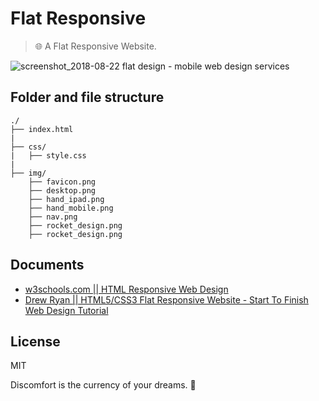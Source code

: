 # Flat Responsive

> 🌐 A Flat Responsive Website.

![screenshot_2018-08-22 flat design - mobile web design services](https://user-images.githubusercontent.com/34389409/44475205-a3cc1e00-a65e-11e8-9e71-903de52ebaee.png)

## Folder and file structure

```
./
├── index.html
|
├── css/
|   ├── style.css
|
├── img/ 
    ├── favicon.png
    ├── desktop.png
    ├── hand_ipad.png
    ├── hand_mobile.png
    ├── nav.png
    ├── rocket_design.png
    ├── rocket_design.png      
```

## Documents

* [w3schools.com || HTML Responsive Web Design](https://www.w3schools.com/html/html_responsive.asp)
* [Drew Ryan || HTML5/CSS3 Flat Responsive Website - Start To Finish Web Design Tutorial](https://www.youtube.com/watch?v=muZ0JYBCnrU)

## License

MIT


<!-- INSPIRATIONAL_QUOTE_START -->
Discomfort is the currency of your dreams.
🦄
<!-- INSPIRATIONAL_QUOTE_END -->
